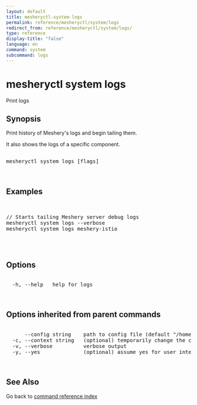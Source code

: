 ```yaml
---
layout: default
title: mesheryctl-system-logs
permalink: reference/mesheryctl/system/logs
redirect_from: reference/mesheryctl/system/logs/
type: reference
display-title: "false"
language: en
command: system
subcommand: logs
---
```


# mesheryctl system logs

Print logs

## Synopsis

Print history of Meshery's logs and begin tailing them.

It also shows the logs of a specific component.

<pre class='codeblock-pre'>
<div class='codeblock'>
mesheryctl system logs [flags]

</div>
</pre> 

## Examples

<pre class='codeblock-pre'>
<div class='codeblock'>

// Starts tailing Meshery server debug logs
mesheryctl system logs --verbose
mesheryctl system logs meshery-istio
	

</div>
</pre> 

## Options

<pre class='codeblock-pre'>
<div class='codeblock'>
  -h, --help   help for logs

</div>
</pre>

## Options inherited from parent commands

<pre class='codeblock-pre'>
<div class='codeblock'>
      --config string    path to config file (default "/home/admin-pc/.meshery/config.yaml")
  -c, --context string   (optional) temporarily change the current context.
  -v, --verbose          verbose output
  -y, --yes              (optional) assume yes for user interactive prompts.

</div>
</pre>

## See Also

Go back to [command reference index](/reference/mesheryctl/) 
